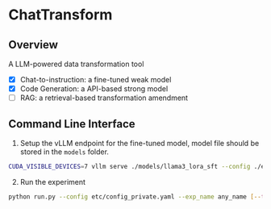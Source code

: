 # ChatTransform

## Overview
A LLM-powered data transformation tool
- [x] Chat-to-instruction: a fine-tuned weak model
- [x] Code Generation: a API-based strong model
- [ ] RAG: a retrieval-based transformation amendment

## Command Line Interface
1. Setup the vLLM endpoint for the fine-tuned model, model file should be stored in the `models` folder.
```bash
CUDA_VISIBLE_DEVICES=7 vllm serve ./models/llama3_lora_sft --config ./etc/vllm_serve.yaml
```

2. Run the experiment
```bash
python run.py --config etc/config_private.yaml --exp_name any_name [--test]
```
